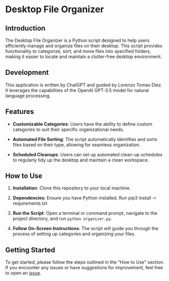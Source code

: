 # Desktop File Organizer

## Introduction

The Desktop File Organizer is a Python script designed to help users efficiently manage and organize files on their desktop. This script provides functionality to categorize, sort, and move files into specified folders, making it easier to locate and maintain a clutter-free desktop environment.

## Development

This application is written by ChatGPT and guided by Lorenzo Tomas Diez. It leverages the capabilities of the OpenAI GPT-3.5 model for natural language processing.

## Features

- **Customizable Categories**: Users have the ability to define custom categories to suit their specific organizational needs.

- **Automated File Sorting**: The script automatically identifies and sorts files based on their type, allowing for seamless organization.

- **Scheduled Cleanups**: Users can set up automated clean-up schedules to regularly tidy up the desktop and maintain a clean workspace.

## How to Use

1. **Installation**: Clone this repository to your local machine.

2. **Dependencies**: Ensure you have Python installed. Run pip3 install -r requirements.txt

3. **Run the Script**: Open a terminal or command prompt, navigate to the project directory, and run `python organizer.py`.

4. **Follow On-Screen Instructions**: The script will guide you through the process of setting up categories and organizing your files.

## Getting Started

To get started, please follow the steps outlined in the "How to Use" section. If you encounter any issues or have suggestions for improvement, feel free to open an [issue](https://github.com/lorenzotomasdiez/desktop-file-organizer/issues).
